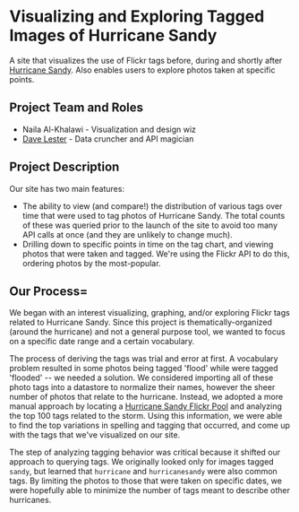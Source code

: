 Visualizing and Exploring Tagged Images of Hurricane Sandy
===========

A site that visualizes the use of Flickr tags before, during and shortly after [Hurricane Sandy](http://en.wikipedia.org/wiki/Hurricane_Sandy). Also enables users to explore photos taken at specific points.

## Project Team and Roles

* Naila Al-Khalawi - Visualization and design wiz
* [Dave Lester](http://davelester.org) - Data cruncher and API magician

## Project Description
Our site has two main features:

* The ability to view (and compare!) the distribution of various tags over time that were used to tag photos of Hurricane Sandy. The total counts of these was queried prior to the launch of the site to avoid too many API calls at once (and they are unlikely to change much).
* Drilling down to specific points in time on the tag chart, and viewing photos that were taken and tagged. We're using the Flickr API to do this, ordering photos by the most-popular.

## Our Process=
We began with an interest visualizing, graphing, and/or exploring Flickr tags related to Hurricane Sandy. Since this project is thematically-organized (around the hurricane) and not a general purpose tool, we wanted to focus on a specific date range and a certain vocabulary.

The process of deriving the tags was trial and error at first. A vocabulary problem resulted in some photos being tagged 'flood' while were tagged 'flooded' -- we needed a solution. We considered importing all of these photo tags into a datastore to normalize their names, however the sheer number of photos that relate to the hurricane. Instead, we adopted a more manual approach by locating a [Hurricane Sandy Flickr Pool](http://www.flickr.com/groups/hurricanesandy/pool/) and analyzing the top 100 tags related to the storm. Using this information, we were able to find the top variations in spelling and tagging that occurred, and come up with the tags that we've visualized on our site.

The step of analyzing tagging behavior was critical because it shifted our approach to querying tags. We originally looked only for images tagged ```sandy```, but learned that ```hurricane``` and ```hurricanesandy``` were also common tags. By limiting the photos to those that were taken on specific dates, we were hopefully able to minimize the number of tags meant to describe other hurricanes.